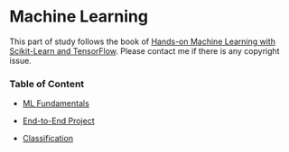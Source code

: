 # Machine Learning

This part of study follows the book of [Hands-on Machine Learning with Scikit-Learn and TensorFlow](http://shop.oreilly.com/product/0636920052289.do). Please contact me if there is any copyright issue.

### Table of Content

- [ML Fundamentals](ML_fundamentals) 

- [End-to-End Project](end-to-end_project)

- [Classification](classification)